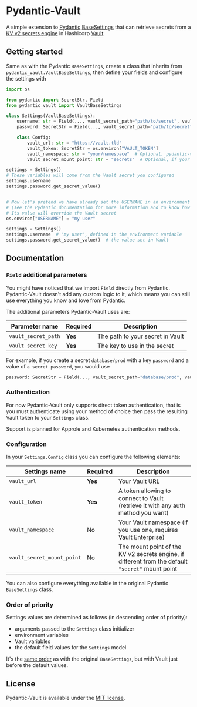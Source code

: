 # Pydantic-Vault

A simple extension to [Pydantic][pydantic] [BaseSettings][pydantic-basesettings] that can retrieve secrets from a [KV v2 secrets engine][vault-kv-v2] in Hashicorp [Vault][vault]

## Getting started

Same as with the Pydantic `BaseSettings`, create a class that inherits from `pydantic_vault.VaultBaseSettings`, then define your fields and configure the settings with

```python
import os

from pydantic import SecretStr, Field
from pydantic_vault import VaultBaseSettings

class Settings(VaultBaseSettings):
    username: str = Field(..., vault_secret_path="path/to/secret", vault_secret_key="my_user")
    password: SecretStr = Field(..., vault_secret_path="path/to/secret", vault_secret_key="my_password")

    class Config:
        vault_url: str = "https://vault.tld"
        vault_token: SecretStr = os.environ["VAULT_TOKEN"]
        vault_namespace: str = "your/namespace"  # Optional, pydantic-vault supports Vault namespaces (for Vault Enterprise)
        vault_secret_mount_point: str = "secrets"  # Optional, if your KV v2 secrets engine is not available at the default "secret" mount point

settings = Settings()
# These variables will come from the Vault secret you configured
settings.username
settings.password.get_secret_value()


# Now let's pretend we have already set the USERNAME in an environment variable
# (see the Pydantic documentation for more information and to know how to configure it)
# Its value will override the Vault secret
os.environ["USERNAME"] = "my user"

settings = Settings()
settings.username  # "my user", defined in the environment variable
settings.password.get_secret_value()  # the value set in Vault
```

## Documentation

### `Field` additional parameters

You might have noticed that we import `Field` directly from Pydantic. Pydantic-Vault doesn't add any custom logic to it, which means you can still use everything you know and love from Pydantic.

The additional parameters Pydantic-Vault uses are:

| Parameter name              | Required | Description |
|-----------------------------|----------|-------------|
| `vault_secret_path`         | **Yes**  | The path to your secret in Vault |
| `vault_secret_key`          | **Yes**  | The key to use in the secret |

For example, if you create a secret `database/prod` with a key `password` and a value of `a secret password`, you would use

```python
password: SecretStr = Field(..., vault_secret_path="database/prod", vault_secret_key="password")
```

### Authentication

For now Pydantic-Vault only supports direct token authentication, that is you must authenticate using your method of choice then pass the resulting Vault token to your `Settings` class.

Support is planned for Approle and Kubernetes authentication methods.

### Configuration

In your `Settings.Config` class you can configure the following elements:

| Settings name              | Required | Description |
|----------------------------|----------|-------------|
| `vault_url`                | **Yes**  | Your Vault URL |
| `vault_token`              | **Yes**  | A token allowing to connect to Vault (retrieve it with any auth method you want) |
| `vault_namespace`          | No       | Your Vault namespace (if you use one, requires Vault Enterprise) |
| `vault_secret_mount_point` | No       | The mount point of the KV v2 secrets engine, if different from the default `"secret"` mount point |

You can also configure everything available in the original Pydantic `BaseSettings` class.

### Order of priority

Settings values are determined as follows (in descending order of priority):
  - arguments passed to the `Settings` class initializer
  - environment variables
  - Vault variables
  - the default field values for the `Settings` model

It's the [same order][pydantic-basesettings-priority] as with the original `BaseSettings`, but with Vault just before the default values.


## License

Pydantic-Vault is available under the [MIT license](./LICENSE).

[pydantic]: https://pydantic-docs.helpmanual.io/
[pydantic-basesettings]: https://pydantic-docs.helpmanual.io/usage/settings/
[pydantic-basesettings-priority]: https://pydantic-docs.helpmanual.io/usage/settings/#field-value-priority
[vault]: https://www.vaultproject.io/
[vault-kv-v2]: https://www.vaultproject.io/docs/secrets/kv/kv-v2/
